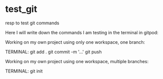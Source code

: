 # test_git
resp to test git commands

Here I will write down the commands I am testing in the terminal in gitpod:

Working on my own project using only one workspace, one branch:

TERMINAL:
git add .
git commit -m '...'
git push


Working on my own project using one workspace, multiple branches:

TERMINAL:
git init

